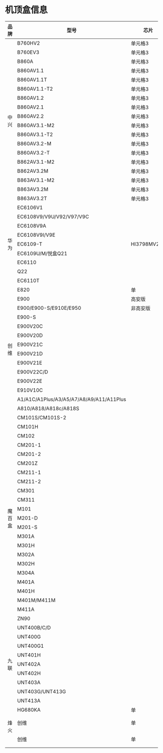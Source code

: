 <!DOCTYPE html>
<html lang="en">
<body>
    <h1>机顶盒信息</h1>
    <table>
        <thead>
            <tr>
                <th>品牌</th>
                <th>型号</th>
                <th>芯片</th>
                <th>原系统</th>
                <th>刷机系统</th>
                <th>备注</th>
            </tr>
        </thead>
        <tbody>
            <tr>
                <td rowspan="18">中兴</td>
                <td>B760HV2</td>
                <td>单元格3</td>
                <td>4.4.2</td>
                <td>4.4.2</td>
                <td>备注</td>
            </tr>
            <tr>
                <td>B760EV3</td>
                <td>单元格3</td>
                <td>4.4.2</td>
                <td>4.4.2</td>
                <td>备注</td>
            </tr>
            <tr>
                <td>B860A</td>
                <td>单元格3</td>
                <td>4.4.2</td>
                <td>4.4.2</td>
                <td>备注</td>
            </tr>
            <tr>
                <td>B860AV1.1</td>
                <td>单元格3</td>
                <td>4.4.2</td>
                <td>4.4.2</td>
                <td>备注</td>
            </tr>
            <tr>
                <td>B860AV1.1T</td>
                <td>单元格3</td>
                <td>4.4.2</td>
                <td>4.4.2</td>
                <td>备注</td>
            </tr>
            <tr>
                <td>B860AV1.1-T2</td>
                <td>单元格3</td>
                <td>4.4.2</td>
                <td>4.4.2</td>
                <td>备注</td>
            </tr>
            <tr>
                <td>B860AV1.2</td>
                <td>单元格3</td>
                <td>4.4.2</td>
                <td>4.4.2</td>
                <td>备注</td>
            </tr>
            <tr>
                <td>B860AV2.1</td>
                <td>单元格3</td>
                <td>4.4.2</td>
                <td>4.4.2</td>
                <td>备注</td>
            </tr>
            <tr>
                <td>B860AV2.2</td>
                <td>单元格3</td>
                <td>4.4.2</td>
                <td>4.4.2</td>
                <td>备注</td>
            </tr>
            <tr>
                <td>B860AV3.1-M2</td>
                <td>单元格3</td>
                <td>4.4.2</td>
                <td>4.4.2</td>
                <td>备注</td>
            </tr>
            <tr>
                <td>B860AV3.1-T2</td>
                <td>单元格3</td>
                <td>4.4.2</td>
                <td>4.4.2</td>
                <td>备注</td>
            </tr>
            <tr>
                <td>B860AV3.2-M</td>
                <td>单元格3</td>
                <td>4.4.2</td>
                <td>4.4.2</td>
                <td>备注</td>
            </tr>
            <tr>
                <td>B860AV3.2-T</td>
                <td>单元格3</td>
                <td>4.4.2</td>
                <td>4.4.2</td>
                <td>备注</td>
            </tr>
            <tr>
                <td>B862AV3.1-M2</td>
                <td>单元格3</td>
                <td>4.4.2</td>
                <td>4.4.2</td>
                <td>备注</td>
            </tr>
            <tr>
                <td>B862AV3.2M</td>
                <td>单元格3</td>
                <td>4.4.2</td>
                <td>4.4.2</td>
                <td>备注</td>
            </tr>
            <tr>
                <td>B863AV3.1-M2</td>
                <td>单元格3</td>
                <td>4.4.2</td>
                <td>4.4.2</td>
                <td>备注</td>
            </tr>
            <tr>
                <td>B863AV3.2M</td>
                <td>单元格3</td>
                <td>4.4.2</td>
                <td>4.4.2</td>
                <td>备注</td>
            </tr>
            <tr>
                <td>B863AV3.2T</td>
                <td>单元格3</td>
                <td>4.4.2</td>
                <td>4.4.2</td>
                <td>备注</td>
            </tr>
            <tr>
                <td rowspan="9">华为</td>
                <td>EC6106V1</td>
                <td></td>
                <td></td>
                <td></td>
                <td>备注</td>
            </tr>
            <tr>
                <td>EC6108V9/V9U/V92/V97/V9C</td>
                <td></td>
                <td></td>
                <td></td>
                <td>备注</td>
            </tr>
            <tr>
                <td>EC6108V9A</td>
                <td></td>
                <td></td>
                <td></td>
                <td>备注</td>
            </tr>
            <tr>
                <td>EC6108V9I/V9E</td>
                <td></td>
                <td></td>
                <td></td>
                <td>备注</td>
            </tr>
            <tr>
                <td>EC6109-T</td>
                <td>HI3798MV200</td>
                <td></td>
                <td></td>
                <td>备注</td>
            </tr>
            <tr>
                <td>EC6109U/M/悦盒Q21</td>
                <td></td>
                <td></td>
                <td></td>
                <td>备注</td>
            </tr>
            <tr>
                <td>EC6110</td>
                <td></td>
                <td></td>
                <td></td>
                <td>备注</td>
            </tr>
            <tr>
                <td>Q22</td>
                <td></td>
                <td></td>
                <td></td>
                <td>备注</td>
            </tr>
            <tr>
                <td>EC6110T</td>
                <td></td>
                <td></td>
                <td></td>
                <td>备注</td>
            </tr>
            <tr>
                <td rowspan="14">创维</td>
                <td>E820</td>
                <td>单</td>
                <td>4.4.2</td>
                <td>4.4.2</td>
                <td>备注</td>
            </tr>
            <tr>
                <td>E900</td>
                <td>高安版</td>
                <td></td>
                <td></td>
                <td>备注</td>
            </tr>
            <tr>
                <td>E900/E900-S/E910E/E950</td>
                <td>非高安版</td>
                <td></td>
                <td></td>
                <td>备注</td>
            </tr>
            <tr>
                <td>E900-S</td>
                <td></td>
                <td></td>
                <td></td>
                <td>备注</td>
            </tr>
            <tr>
                <td>E900V20C</td>
                <td></td>
                <td></td>
                <td></td>
                <td>备注</td>
            </tr>
            <tr>
                <td>E900V20D</td>
                <td></td>
                <td></td>
                <td></td>
                <td>备注</td>
            </tr>
            <tr>
                <td>E900V21C</td>
                <td></td>
                <td></td>
                <td></td>
                <td>备注</td>
            </tr>
            <tr>
                <td>E900V21D</td>
                <td></td>
                <td></td>
                <td></td>
                <td>备注</td>
            </tr>
            <tr>
                <td>E900V21E</td>
                <td></td>
                <td></td>
                <td></td>
                <td>备注</td>
            </tr>
            <tr>
                <td>E900V22C/D</td>
                <td></td>
                <td></td>
                <td></td>
                <td>备注</td>
            </tr>
            <tr>
                <td>E900V22E</td>
                <td></td>
                <td></td>
                <td></td>
                <td>备注</td>
            </tr>
            <tr>
                <td>E910V10C</td>
                <td></td>
                <td></td>
                <td></td>
                <td>备注</td>
            </tr>
            <tr>
                <td>A1/A1C/A1Plus/A3/A5/A7/A8/A9/A11/A11Plus</td>
                <td></td>
                <td></td>
                <td></td>
                <td>备注</td>
            </tr>
            <tr>
                <td>A810/A818/A818c/A818S</td>
                <td></td>
                <td></td>
                <td></td>
                <td>备注</td>
            </tr>
            <tr>
                <td rowspan="23">魔百盒</td>
                <td>CM101S/CM101S-2</td>
                <td></td>
                <td></td>
                <td></td>
                <td>备注</td>
            </tr>
            <tr>
                <td>CM101H</td>
                <td></td>
                <td></td>
                <td></td>
                <td>备注</td>
            </tr>
            <tr>
                <td>CM102</td>
                <td></td>
                <td></td>
                <td></td>
                <td>备注</td>
            </tr>
            <tr>
                <td>CM201-1</td>
                <td></td>
                <td></td>
                <td></td>
                <td>备注</td>
            </tr>
            <tr>
                <td>CM201-2</td>
                <td></td>
                <td></td>
                <td></td>
                <td>备注</td>
            </tr>
            <tr>
                <td>CM201Z</td>
                <td></td>
                <td></td>
                <td></td>
                <td>备注</td>
            </tr>
            <tr>
                <td>CM211-1</td>
                <td></td>
                <td></td>
                <td></td>
                <td>备注</td>
            </tr>
            <tr>
                <td>CM211-2</td>
                <td></td>
                <td></td>
                <td></td>
                <td>备注</td>
            </tr>
            <tr>
                <td>CM301</td>
                <td></td>
                <td></td>
                <td></td>
                <td>备注</td>
            </tr>
            <tr>
                <td>CM311</td>
                <td></td>
                <td></td>
                <td></td>
                <td>备注</td>
            </tr>
            <tr>
                <td>M101</td>
                <td></td>
                <td></td>
                <td></td>
                <td>备注</td>
            </tr>
            <tr>
                <td>M201-D</td>
                <td></td>
                <td></td>
                <td></td>
                <td>备注</td>
            </tr>
            <tr>
                <td>M201-S</td>
                <td></td>
                <td></td>
                <td></td>
                <td>备注</td>
            </tr>
            <tr>
                <td>M301A</td>
                <td></td>
                <td></td>
                <td></td>
                <td>备注</td>
            </tr>
            <tr>
                <td>M301H</td>
                <td></td>
                <td></td>
                <td></td>
                <td>备注</td>
            </tr>
            <tr>
                <td>M302A</td>
                <td></td>
                <td></td>
                <td></td>
                <td>备注</td>
            </tr>
            <tr>
                <td>M302H</td>
                <td></td>
                <td></td>
                <td></td>
                <td>备注</td>
            </tr>
            <tr>
                <td>M304A</td>
                <td></td>
                <td></td>
                <td></td>
                <td>备注</td>
            </tr>
            <tr>
                <td>M401A</td>
                <td></td>
                <td></td>
                <td></td>
                <td>备注</td>
            </tr>
            <tr>
                <td>M401H</td>
                <td></td>
                <td></td>
                <td></td>
                <td>备注</td>
            </tr>
            <tr>
                <td>M401M/M411M</td>
                <td></td>
                <td></td>
                <td></td>
                <td>备注</td>
            </tr>
            <tr>
                <td>M411A</td>
                <td></td>
                <td></td>
                <td></td>
                <td>备注</td>
            </tr>
            <tr>
                <td>ZN90</td>
                <td></td>
                <td></td>
                <td></td>
                <td>备注</td>
            </tr>
            <tr>
                <td rowspan="9">九联</td>
                <td>UNT400B/C/D</td>
                <td></td>
                <td></td>
                <td></td>
                <td>备注</td>
            </tr>
            <tr>
                <td>UNT400G</td>
                <td></td>
                <td></td>
                <td></td>
                <td>备注</td>
            </tr>
            <tr>
                <td>UNT400G1</td>
                <td></td>
                <td></td>
                <td></td>
                <td>备注</td>
            </tr>
            <tr>
                <td>UNT401H</td>
                <td></td>
                <td></td>
                <td></td>
                <td>备注</td>
            </tr>
            <tr>
                <td>UNT402A</td>
                <td></td>
                <td></td>
                <td></td>
                <td>备注</td>
            </tr>
            <tr>
                <td>UNT402H</td>
                <td></td>
                <td></td>
                <td></td>
                <td>备注</td>
            </tr>
            <tr>
                <td>UNT403A</td>
                <td></td>
                <td></td>
                <td></td>
                <td>备注</td>
            </tr>
            <tr>
                <td>UNT403G/UNT413G</td>
                <td></td>
                <td></td>
                <td></td>
                <td>备注</td>
            </tr>
            <tr>
                <td>UNT413A</td>
                <td></td>
                <td></td>
                <td></td>
                <td>备注</td>
            </tr>
            <tr>
                <td rowspan="9">烽火</td>
                <td>HG680KA</td>
                <td>单</td>
                <td>4.4.2</td>
                <td>4.4.2</td>
                <td>备注</td>
            </tr>
            <tr>
                <td>创维</td>
                <td>单</td>
                <td>单</td>
                <td>4.4.2</td>
                <td>4.4.2</td>
                <td>备注</td>
            </tr>
            <tr>
                <td>创维</td>
                <td>单</td>
                <td>单</td>
                <td>4.4.2</td>
                <td>4.4.2</td>
                <td>备注</td>
            </tr>
        </tbody>
    </table>
</body>
</html>

